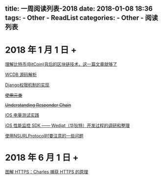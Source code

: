 title: 一周阅读列表-2018
date: 2018-01-08 18:36
tags:
    - Other
    - ReadList
categories:
    - Other
    - 阅读列表
---

# 2018 年 1 月 1 日 + 

[理解比特币(BitCoin)背后的区块链技术，这一篇文章就够了](https://mp.weixin.qq.com/s/SqEHBOZUZ6UzFhrccLm39A)

[WCDB 源码解析](http://xiangwangfeng.com/2018/01/08/WCDB-%E6%BA%90%E7%A0%81%E8%A7%A3%E6%9E%90/)

[Django权限机制的实现](https://www.jianshu.com/p/01126437e8a4)

~~[使用元类](https://www.liaoxuefeng.com/wiki/0014316089557264a6b348958f449949df42a6d3a2e542c000/0014319106919344c4ef8b1e04c48778bb45796e0335839000)~~

~~[Understanding Responder Chain](https://blog.seedlab.io/understanding-responder-chain/)~~

[iOS 电量测试实践](https://cloud.tencent.com/developer/article/1006222)

[iOS 性能监控 SDK —— Wedjat（华狄特）开发过程的调研和整理](https://github.com/aozhimin/iOS-Monitor-Platform#power-consumption)

[使用NSURLProtocol时要注意的一些问题](http://liujinlongxa.com/2016/12/20/%E4%BD%BF%E7%94%A8NSURLProtocol%E6%B3%A8%E6%84%8F%E7%9A%84%E4%B8%80%E4%BA%9B%E9%97%AE%E9%A2%98/)

# 2018 年 6 月 1 日 +

[图解 HTTPS：Charles 捕获 HTTPS 的原理](https://github.com/youngwind/blog/issues/108)
